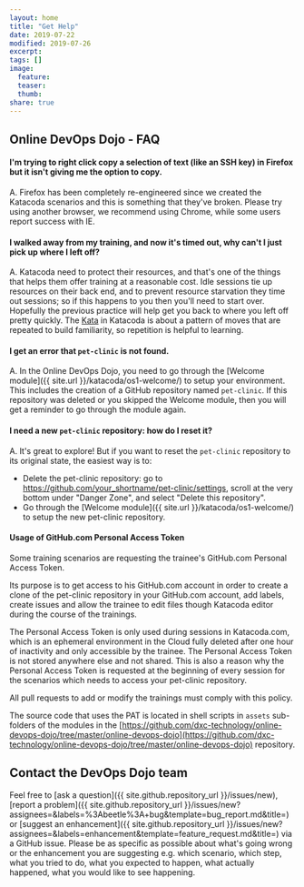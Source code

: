```yaml
---
layout: home
title: "Get Help"
date: 2019-07-22
modified: 2019-07-26
excerpt:
tags: []
image:
  feature: 
  teaser:
  thumb:
share: true
---
```


## Online DevOps Dojo - FAQ

#### I'm trying to right click copy a selection of text (like an SSH key) in Firefox but it isn't giving me the option to copy.

A. Firefox has been completely re-engineered since we created the Katacoda scenarios and this is something that they've broken. Please try using another browser, we recommend using Chrome, while some users report success with IE.

#### I walked away from my training, and now it's timed out, why can't I just pick up where I left off?

A. Katacoda need to protect their resources, and that's one of the things that helps them offer training at a reasonable cost. Idle sessions tie up resources on their back end, and to prevent resource starvation they time out sessions; so if this happens to you then you'll need to start over. Hopefully the previous practice will help get you back to where you left off pretty quickly. The [Kata](https://en.wikipedia.org/wiki/Kata) in Katacoda is about a pattern of moves that are repeated to build familiarity, so repetition is helpful to learning.

#### I get an error that `pet-clinic` is not found.

A. In the Online DevOps Dojo, you need to go through the [Welcome module]({{ site.url }}/katacoda/os1-welcome/) to setup your environment. This includes the creation of a GitHub repository named `pet-clinic`. If this repository was deleted or you skipped the Welcome module, then you will get a reminder to go through the module again.

#### I need a new `pet-clinic` repository: how do I reset it?

A. It's great to explore! But if you want to reset the `pet-clinic` repository to its original state, the easiest way is to:

* Delete the pet-clinic repository: go to https://github.com/your_shortname/pet-clinic/settings, scroll at the very bottom under "Danger Zone", and select "Delete this repository".
* Go through the [Welcome module]({{ site.url }}/katacoda/os1-welcome/) to setup the new pet-clinic repository.

#### <a name="PAT"></a>Usage of GitHub.com Personal Access Token

Some training scenarios are requesting the trainee's GitHub.com Personal Access Token.

Its purpose is to get access to his GitHub.com account in order to create a clone of the pet-clinic repository in your GitHub.com account, add labels, create issues and allow the trainee to edit files though Katacoda editor during the course of the trainings.

The Personal Access Token is only used during sessions in Katacoda.com, which is an ephemeral environment in the Cloud fully deleted after one hour of inactivity and only accessible by the trainee. The Personal Access Token is not stored anywhere else and not shared. This is also a reason why the Personal Access Token is requested at the beginning of every session for the scenarios which needs to access your pet-clinic repository.

All pull requests to add or modify the trainings must comply with this policy.

The source code that uses the PAT is located in shell scripts in `assets` sub-folders of the modules in the [https://github.com/dxc-technology/online-devops-dojo/tree/master/online-devops-dojo](https://github.com/dxc-technology/online-devops-dojo/tree/master/online-devops-dojo) repository.

## Contact the DevOps Dojo team

Feel free to [ask a question]({{ site.github.repository_url }}/issues/new), [report a problem]({{ site.github.repository_url }}/issues/new?assignees=&labels=%3Abeetle%3A+bug&template=bug_report.md&title=) or [suggest an enhancement]({{ site.github.repository_url }}/issues/new?assignees=&labels=enhancement&template=feature_request.md&title=) via a GitHub issue. Please be as specific as possible about what's going wrong or the enhancement you are suggesting e.g. which scenario, which step, what you tried to do, what you expected to happen, what actually happened, what you would like to see happening.
